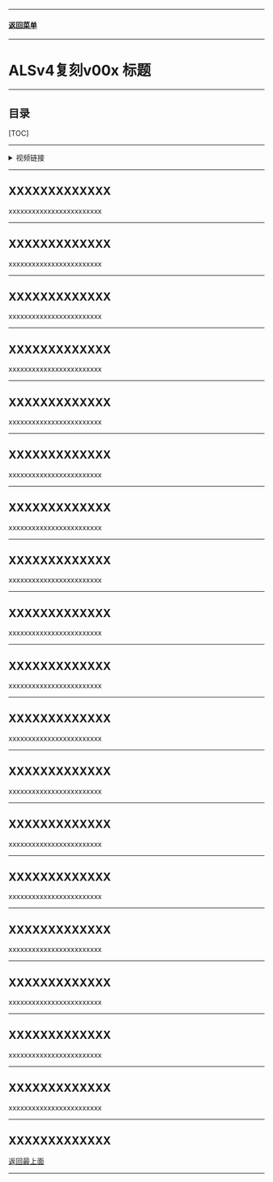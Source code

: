 
------

#### [返回菜单](../ALS_Menu.md)

------

# ALSv4复刻v00x 标题

------

## 目录

[TOC]

------

<details>
<summary>视频链接</summary>

> [高级运动系统解耦和复刻第四期（上半）_哔哩哔哩_bilibili](https://www.bilibili.com/video/BV1ja41197XQ?share_source=copy_web&vd_source=ccfefcf8d65f5d070c57cddf34c94047&spm_id_from=333.788.videopod.episodes&p=5)

------

</details>

------

## XXXXXXXXXXXXX

xxxxxxxxxxxxxxxxxxxxxxxx

------

## XXXXXXXXXXXXX

xxxxxxxxxxxxxxxxxxxxxxxx

------

## XXXXXXXXXXXXX

xxxxxxxxxxxxxxxxxxxxxxxx

------

## XXXXXXXXXXXXX

xxxxxxxxxxxxxxxxxxxxxxxx

------

## XXXXXXXXXXXXX

xxxxxxxxxxxxxxxxxxxxxxxx

------

## XXXXXXXXXXXXX

xxxxxxxxxxxxxxxxxxxxxxxx

------

## XXXXXXXXXXXXX

xxxxxxxxxxxxxxxxxxxxxxxx

------

## XXXXXXXXXXXXX

xxxxxxxxxxxxxxxxxxxxxxxx

------

## XXXXXXXXXXXXX

xxxxxxxxxxxxxxxxxxxxxxxx

------

## XXXXXXXXXXXXX

xxxxxxxxxxxxxxxxxxxxxxxx

------

## XXXXXXXXXXXXX

xxxxxxxxxxxxxxxxxxxxxxxx

------

## XXXXXXXXXXXXX

xxxxxxxxxxxxxxxxxxxxxxxx

------

## XXXXXXXXXXXXX

xxxxxxxxxxxxxxxxxxxxxxxx

------

## XXXXXXXXXXXXX

xxxxxxxxxxxxxxxxxxxxxxxx

------

## XXXXXXXXXXXXX

xxxxxxxxxxxxxxxxxxxxxxxx

------

## XXXXXXXXXXXXX

xxxxxxxxxxxxxxxxxxxxxxxx

------

## XXXXXXXXXXXXX

xxxxxxxxxxxxxxxxxxxxxxxx

------

## XXXXXXXXXXXXX

xxxxxxxxxxxxxxxxxxxxxxxx

------

XXXXXXXXXXXXX
------

[返回最上面](#返回菜单)

___________________________________________________________________________________________
